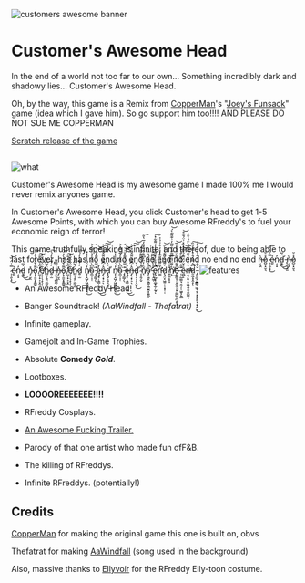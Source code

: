 ![customers awesome banner](https://github.com/user-attachments/assets/8d5bd007-aaab-4af6-9891-c965d7e7abe0)

# Customer's Awesome Head 

In the end of a world not too far to our own... Something incredibly dark and shadowy lies... Customer's Awesome Head.

Oh, by the way, this game is a Remix from 
[CopperMan](https://gamejolt.com/@CopperMan)'s "[Joey's Funsack](https://scratch.mit.edu/projects/992985447)" game (idea which I gave him). So go support him too!!!! AND PLEASE DO NOT SUE ME COPPERMAN

[Scratch release of the game](https://scratch.mit.edu/projects/993016700/)

## 
![what](https://github.com/user-attachments/assets/b0cd2354-05c8-4d57-9084-1d749a642074)

Customer's Awesome Head is my awesome game I made 100% me I would never remix anyones game.

In Customer's Awesome Head, you click Customer's head to get 1-5 Awesome Points, with which you can buy Awesome RFreddy's to fuel your economic reign of terror!

This game truthfully speaking is infinite, and thereof, due to being able to last forever, has has no end no end no end no end no end no end ņ̶̰̭̀o̷̺̞͓̮͉̽̽̆ ̷̩͓̯̖̝̿͑̈́̏͜͝ẻ̷̼ͅņ̷̞̟̓d̵̬̳́̅͜͜ ̵̢̣̖̘͈́ņ̶̰̭̀o̷̺̞͓̮͉̽̽̆ ̷̩͓̯̖̝̿͑̈́̏͜͝ẻ̷̼ͅņ̷̞̟̓d̵̬̳́̅͜͜ n̵̡̩̮̯̽ǫ̵̦̯̱͙̥̳͍͌͗̆͑̐̀̓́͘͝ ̸̤̼̦̟͕̞̯̇̋͐́̈́̆̇̕̕͠e̸̛̦̗̹̖̝̖̩͋̆͋̑̌̀̽n̷̻͔̝̮̤̼̰̯͇̈́͂͆͗̄d̷͍̞̫̓́͊̇͛̀́͛͠ ̶̞̺͓̘̻̪̹̠̖̾̿͌n̵̡̩̮̯̽ǫ̵̦̯̱͙̥̳͍͌͗̆͑̐̀̓́͘͝ ̸̤̼̦̟͕̞̯̇̋͐́̈́̆̇̕̕͠e̸̛̦̗̹̖̝̖̩͋̆͋̑̌̀̽n̷̻͔̝̮̤̼̰̯͇̈́͂͆͗̄d̷͍̞̫̓́͊̇͛̀́͛͠ n̸̨̨̝̺̗͖̰̻̺͍̬̤̓́́̂͐̾̔̽͜ǒ̴̼̫̹̩̜͆̀̎̂̋͐̉͑̿͐͘͝ ̵̡̡͇̗̖͊̿̂̈́͌̽̆͗͝͝ę̵̧̘̣͉͇̣̱̟͕̘̒̄͜͜n̶̡̢͙̹̠̂̓͆̌̉̈͊̂͌̊̀͝͠͝ͅd̵̢̨̡̩̘̖̬͙͑̀̕͜ n̸̨̨̝̺̗͖̰̻̺͍̬̤̓́́̂͐̾̔̽͜ǒ̴̼̫̹̩̜͆̀̎̂̋͐̉͑̿͐͘͝ ̵̡̡͇̗̖͊̿̂̈́͌̽̆͗͝͝ę̵̧̘̣͉͇̣̱̟͕̘̒̄͜͜n̶̡̢͙̹̠̂̓͆̌̉̈͊̂͌̊̀͝͠͝ͅd̵̢̨̡̩̘̖̬͙͑̀̕͜ ̴͎̯̭̗̬͐̒̾̀̿͂͂̎̂͐̚ň̸̨͒̓̏̓͆̊̇̂̋̓̏̒̅̔̎͠ȍ̴̡͓͖̭͕̳̹͖̮̼͓̯̱̼̗̋̾̆̆̈́̔̈͗̕̚ ̵̢̛̛̩̭͖̦̈̍̔͐͊̏͆̏̐͐e̴̢̡̲̬̟͚͓͚̦̰̘̿̉̄̉̒̽̋͂͋̓̒͌͋̽̚̕͠ͅn̵̛̛͚͛̂̋̅̑́̑͆̾̊̒͋͑̉͐͘d̷̨̡̤̟͖͈̣͓̣͓̜̜͑͌̆̐̆͂͊̔͐̀͊͝ ̸̱̦̼͎̥̞̌̏̈̍́̾͝ṇ̸̾͌̈́̐̿̃̎̀̊̋̅̓͗͊͌͂̀́͘͘̕͜͝ǭ̶̣͇̞̦͙̮̼̦̦̟̤͇̺̗̪͔͈̦̌͌̈͛̿̀̈́́̾͗̅͘͝ ̶̦̩̰͚̤͉̯͔̦̹͖̥̗͍̲͊̑̇̈̄͐͌̀̂̀͝͝͠ȅ̴̤̻̙́̌́̈́̃̆́͒̊̒̏̽͗̈́̐̊͝ņ̶̛͍̗͈̦̥͖͙̬̱̞͍̺̪̍͋̽̾̐̌̋̿̅̈́̀̈́͗̆̐̕̕ͅd̷̮͖͔̞̭̝͆̂̿̈́̐̽̿͐́̏̚͘͘͠ͅ ̵̡̧̼͕̮̲͇̹͖̘͔̹͙̥̥̙͎͙̹̙̮̆͐̂̑̉̓͊̓̓̇̊̀͜͠
![features](https://github.com/user-attachments/assets/8f3f078d-8509-4cf6-b248-e831edd19bb9)

- An Awesome RFreddy Head!

- Banger Soundtrack! *(AaWindfall - Thefatrat)*

- Infinite gameplay.

- Gamejolt and In-Game Trophies.

- Absolute __Comedy ___Gold_____.

- Lootboxes.

- **LOOOOREEEEEEE!!!!**

- RFreddy Cosplays.

- [An Awesome Fucking Trailer.](https://youtu.be/0q8V8NpBWgU?si=YBs-BiEXkuXo-7fe)

- Parody of that one artist who made fun ofF&B.

- The killing of RFreddys.

- Infinite RFreddys. (potentially!)

## Credits

[CopperMan](https://gamejolt.com/@CopperMan) for making the original game this one is built on, obvs

Thefatrat for making [AaWindfall](https://youtu.be/N1XfGTGfR-g?si=PjfD58K-NqO3KLyw) (song used in the background)

Also, massive thanks to [Ellyvoir](https://gamejolt.com/@Ellyvoir) for the RFreddy Elly-toon costume.
